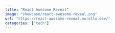 ```yaml
---
title: "React Awesome Reveal"
image: "showcase/react-awesome-reveal.png"
url: "https://react-awesome-reveal.morello.dev/"
categories: ["tech"]
---
```

